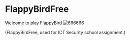# FlappyBirdFree
Welcome to play FlappyBird
![666666](https://github.com/jayye999/FlappyBirdFree-1/assets/80367504/4f9043f9-0ec9-47e0-99b1-cad24f11d1e8)

(FlappyBirdFree, used for ICT Security school assignment.)
